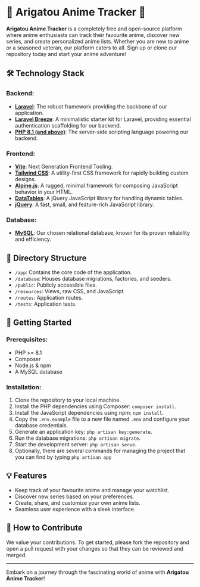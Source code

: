 # 🎥 Arigatou Anime Tracker 🎥

**Arigatou Anime Tracker** is a completely free and open-source platform where anime enthusiasts can track their favourite anime, discover new series, and create personalized anime lists. Whether you are new to anime or a seasoned veteran, our platform caters to all. Sign up or clone our repository today and start your anime adventure!

## 🛠️ Technology Stack

### Backend:
- **[Laravel](https://laravel.com/)**: The robust framework providing the backbone of our application.
- **[Laravel Breeze](https://laravel.com/docs/starter-kits#laravel-breeze)**: A minimalistic starter kit for Laravel, providing essential authentication scaffolding for our backend.
- **[PHP 8.1 (and above)](https://www.php.net/releases/8.1/en.php)**: The server-side scripting language powering our backend.

### Frontend:
- **[Vite](https://vitejs.dev/)**: Next Generation Frontend Tooling.
- **[Tailwind CSS](https://tailwindcss.com/)**: A utility-first CSS framework for rapidly building custom designs.
- **[Alpine.js](https://alpinejs.dev/)**: A rugged, minimal framework for composing JavaScript behavior in your HTML.
- **[DataTables](https://datatables.net/)**: A jQuery JavaScript library for handling dynamic tables.
- **[jQuery](https://jquery.com/)**: A fast, small, and feature-rich JavaScript library.

### Database:
- **[MySQL](https://www.mysql.com/)**: Our chosen relational database, known for its proven reliability and efficiency.

## 📂 Directory Structure
- `/app`: Contains the core code of the application.
- `/database`: Houses database migrations, factories, and seeders.
- `/public`: Publicly accessible files.
- `/resources`: Views, raw CSS, and JavaScript.
- `/routes`: Application routes.
- `/tests`: Application tests.

## 🚀 Getting Started

### Prerequisites:
- PHP >= 8.1
- Composer
- Node.js & npm
- A MySQL database

### Installation:
1. Clone the repository to your local machine.
2. Install the PHP dependencies using Composer: `composer install`.
3. Install the JavaScript dependencies using npm: `npm install`.
4. Copy the `.env.example` file to a new file named `.env` and configure your database credentials.
5. Generate an application key: `php artisan key:generate`.
6. Run the database migrations: `php artisan migrate`.
7. Start the development server: `php artisan serve`.
8. Optionally, there are several commands for managing the project that you can find by typing `php artisan app`

## 💡 Features
- Keep track of your favourite anime and manage your watchlist.
- Discover new series based on your preferences.
- Create, share, and customize your own anime lists.
- Seamless user experience with a sleek interface.

## 🤝 How to Contribute
We value your contributions. To get started, please fork the repository and open a pull request with your changes so that they can be reviewed and merged.

---

Embark on a journey through the fascinating world of anime with **Arigatou Anime Tracker**!
